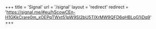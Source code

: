 +++
title = 'Signal'
url = '/signal'
layout = 'redirect'
redirect = 'https://signal.me/#eu/hScowCEn-H1GKkCrare0m_xOEPqTWxt51pW9SI2bU5TlXrMW9QFD6qHBLqG1jDq9'
+++
